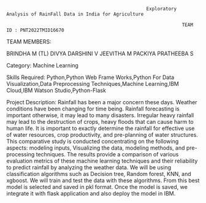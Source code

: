                                                        Exploratory Analysis of RainFall Data in India for Agriculture
                                                       
                                                                    TEAM ID : PNT2022TMID16670
                                                                    
                                                                    
 TEAM MEMBERS:
 
 BRINDHA M (TL)
 DIVYA DARSHINI V
 JEEVITHA M
 PACKIYA PRATHEEBA S
 
 Category: Machine Learning
 
 Skills Required:
     Python,Python Web Frame Works,Python For Data Visualization,Data Preprocessing Techniques,Machine Learning,IBM Cloud,IBM Watson Studio,Python-Flask
     
 Project Description:
     Rainfall has been a major concern these days. Weather conditions have been changing for time being. Rainfall forecasting is important otherwise, it may lead to many disasters. Irregular heavy rainfall may lead to the destruction of crops, heavy floods that can cause harm to human life. It is important to exactly determine the rainfall for effective use of water resources, crop productivity, and pre-planning of water structures.
     This comparative study is conducted concentrating on the following aspects: modeling inputs, Visualizing the data, modeling methods, and pre-processing techniques. The results provide a comparison of various evaluation metrics of these machine learning techniques and their reliability to predict rainfall by analyzing the weather data.
     We will be using classification algorithms such as Decision tree, Random forest, KNN, and xgboost. We will train and test the data with these algorithms. From this best model is selected and saved in pkl format. Once the model is saved, we integrate it with flask application and also deploy the model in IBM.

 


                                                       

